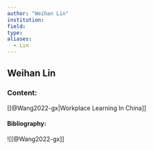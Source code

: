 ```yaml
---
author: "Weihan Lin"
institution:
field:
type:
aliases:
  - Lin
---
```


## Weihan Lin

### Content:
[[@Wang2022-gx|Workplace Learning In China]]

#### Bibliography:

![[@Wang2022-gx]]